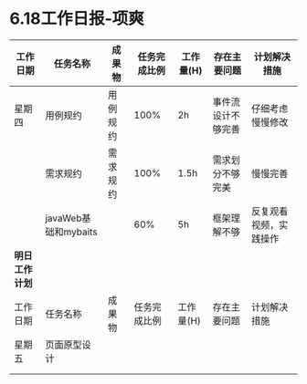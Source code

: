 # 6.18工作日报-项爽
| 工作日期         | 任务名称   | 成果物   | 任务完成比例 | 工作量(H) | 存在主要问题       | 计划解决措施     |
| ---------------- | ---------- | -------- | ------------ | --------- | ------------------ | ---------------- |
| 星期四           | 用例规约   | 用例规约 | 100%          | 2h        | 事件流设计不够完善 | 仔细考虑慢慢修改 |
|                  |  需求规约  |  需求规约| 100%          | 1.5h       | 需求划分不够完美   |   慢慢完善       |
|                  | javaWeb基础和mybaits    |          | 60%          | 5h        | 框架理解不够           | 反复观看视频，实践操作     |
| **明日工作计划** |            |          |              |           |                    |                  |
| 工作日期         | 任务名称   | 成果物   | 任务完成比例 | 工作量(H) | 存在主要问题       | 计划解决措施     |
| 星期五           | 页面原型设计   |          |              |           |                    |                  |
|                  |            |          |              |           |                    |                  |
|                  |            |          |              |           |                    |                  |

​							
